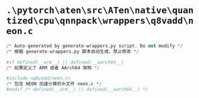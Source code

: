 # `.\pytorch\aten\src\ATen\native\quantized\cpu\qnnpack\wrappers\q8vadd\neon.c`

```py
/* Auto-generated by generate-wrappers.py script. Do not modify */
/* 根据 generate-wrappers.py 脚本自动生成，禁止修改 */

#if defined(__arm__) || defined(__aarch64__)
/* 如果定义了 ARM 或者 AArch64 架构 */

#include <q8vadd/neon.c>
/* 包含 NEON 加速计算的头文件 neon.c */
#endif /* defined(__arm__) || defined(__aarch64__) */
```